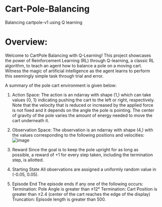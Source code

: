 # Cart-Pole-Balancing
Balancing cartpole-v1 using Q learning

# Overview:
Welcome to CartPole Balancing with Q-Learning! This project showcases the power of Reinforcement Learning (RL) through Q-learning, a classic RL algorithm, to teach an agent how to balance a pole on a moving cart. Witness the magic of artificial intelligence as the agent learns to perform this seemingly simple task through trial and error.

A summary of the pole cart environment is given below:

1. Action Space:
The action is an ndarray with shape (1,) which can take values {0, 1} indicating pushing the cart to the left or right, respectively. Note that the velocity that is reduced or increased by the applied force is not fixed and it depends on the angle the pole is pointing. The center of gravity of the pole varies the amount of energy needed to move the cart underneath it.

2. Observation Space:
The observation is an ndarray with shape (4,) with the values corresponding to the following positions and velocities:
![image](https://github.com/kimtorl/Cart-Pole-Balancing/assets/98906571/91b1d93b-1fec-4f7c-aed3-5d225bbc168c)

3. Reward
Since the goal is to keep the pole upright for as long as possible, a reward of +1 for every step taken, including the termination step, is allotted.

4. Starting State
All observations are assigned a uniformly random value in (-0.05, 0.05).

5. Episode End
The episode ends if any one of the following occurs:
Termination: Pole Angle is greater than ±12°
Termination: Cart Position is greater than ±2.4 (center of the cart reaches the edge of the display)
Truncation: Episode length is greater than 500.
